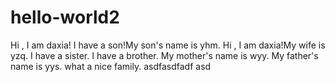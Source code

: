 # hello-world2


Hi , I am daxia!
I have a son!My son's name is yhm.
Hi , I am daxia!My wife is yzq.
I have a sister.
I have a brother.
My mother's name is wyy.
My father's name is yys.
what a nice family.
asdfasdfadf
asd

